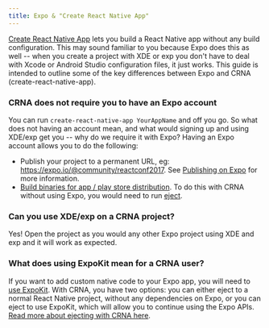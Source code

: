 ```yaml
---
title: Expo & "Create React Native App"
---
```


[Create React Native
App](https://facebook.github.io/react-native/blog/2017/03/13/introducing-create-react-native-app.html) lets you build a React Native app without any build configuration. This may sound familiar to you because Expo does this as well -- when you create a project with XDE or exp you don't have to deal with Xcode or Android Studio configuration files, it just works. This guide is intended to outline some of the key differences between Expo and CRNA (create-react-native-app).

### CRNA does not require you to have an Expo account

You can run `create-react-native-app YourAppName` and off you go. So what does not having an account mean, and what would signing up and using XDE/exp get you -- why do we require it with Expo? Having an Expo account allows you to do the following:

- Publish your project to a permanent URL, eg:
  https://expo.io/@community/reactconf2017. See [Publishing on
Expo](https://blog.expo.io/publishing-on-exponent-790493660d24#.bhtxw53ts) for more information.
- [Build binaries for app / play store distribution](building-standalone-apps.html). To do this with CRNA without using Expo, you would need to run [eject](https://github.com/react-community/create-react-native-app#npm-run-eject).

### Can you use XDE/exp on a CRNA project?

Yes! Open the project as you would any other Expo project using XDE and
exp and it will work as expected.

### What does using ExpoKit mean for a CRNA user?

If you want to add custom native code to your Expo app, you will need to [use ExpoKit](https://docs.expo.io/versions/v28.0.0/expokit). With CRNA, you have two options: you can either eject to a normal React Native project, without any dependencies on Expo, or you can eject to use ExpoKit, which will allow you to continue using the Expo APIs. [Read more about ejecting with CRNA
here](https://github.com/react-community/create-react-native-app/blob/master/EJECTING.md).
